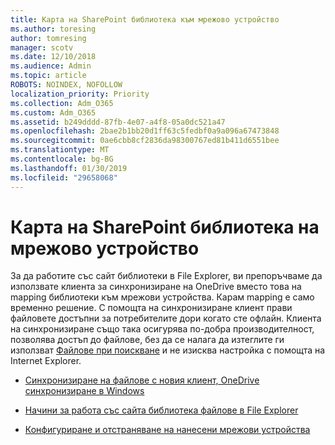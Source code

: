 ```yaml
---
title: Карта на SharePoint библиотека към мрежово устройство
ms.author: toresing
author: tomresing
manager: scotv
ms.date: 12/10/2018
ms.audience: Admin
ms.topic: article
ROBOTS: NOINDEX, NOFOLLOW
localization_priority: Priority
ms.collection: Adm_O365
ms.custom: Adm_O365
ms.assetid: b249dddd-87fb-4e07-a4f8-05a0dc521a47
ms.openlocfilehash: 2bae2b1bb20d1ff63c5fedbf0a9a096a67473848
ms.sourcegitcommit: 0ae6cbb8cf2836da98300767ed81b411d6551bee
ms.translationtype: MT
ms.contentlocale: bg-BG
ms.lasthandoff: 01/30/2019
ms.locfileid: "29658068"
---
```

# <a name="map-a-sharepoint-library-to-a-network-drive"></a>Карта на SharePoint библиотека на мрежово устройство

За да работите със сайт библиотеки в File Explorer, ви препоръчваме да използвате клиента за синхронизиране на OneDrive вместо това на mapping библиотеки към мрежови устройства. Карам mapping е само временно решение. С помощта на синхронизиране клиент прави файловете достъпни за потребителите дори когато сте офлайн. Клиента на синхронизиране също така осигурява по-добра производителност, позволява достъп до файлове, без да се налага да изтеглите ги използват [Файлове при поискване](https://support.office.com/article/Learn-about-OneDrive-Files-On-Demand-0E6860D3-D9F3-4971-B321-7092438FB38E) и не изисква настройка с помощта на Internet Explorer. 
  
- [Синхронизиране на файлове с новия клиент, OneDrive синхронизиране в Windows](https://go.microsoft.com/fwlink/?linkid=866427)
    
- [Начини за работа със сайта библиотека файлове в File Explorer](https://go.microsoft.com/fwlink/?linkid=866291)
    
- [Конфигуриране и отстраняване на нанесени мрежови устройства](https://support.microsoft.com/kb/2616712)
    

